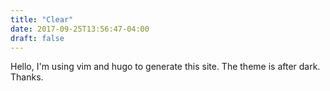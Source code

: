 ```yaml
---
title: "Clear"
date: 2017-09-25T13:56:47-04:00
draft: false
---
```

Hello, I'm using vim and hugo to generate this site. The theme is after dark. Thanks.
